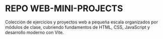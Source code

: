 # REPO WEB-MINI-PROJECTS

Colección de ejercicios y proyectos web a pequeña escala organizados por módulos de clase, cubriendo fundamentos de HTML, CSS, JavaScript y desarrollo moderno con Vite.
